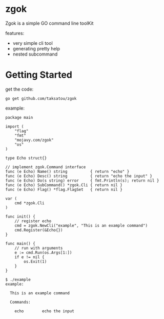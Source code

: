 # zgok

Zgok is a simple GO command line toolKit

features:

* very simple cli tool
* generating pretty help
* nested subcommand

# Getting Started

get the code:
```
go get github.com/taksatou/zgok
```

example:
```
package main

import (
	"flag"
	"fmt"
	"mojavy.com/zgok"
	"os"
)

type Echo struct{}

// implement zgok.Command interface
func (e Echo) Name() string          { return "echo" }
func (e Echo) Desc() string          { return "echo the input" }
func (e Echo) Do(s string) error     { fmt.Println(s); return nil }
func (e Echo) SubCommand() *zgok.Cli { return nil }
func (e Echo) Flag() *flag.FlagSet   { return nil }

var (
	cmd *zgok.Cli
)

func init() {
	// register echo
	cmd = zgok.NewCli("example", "This is an example command")
	cmd.Register(&Echo{})
}

func main() {
	// run with arguments
	e := cmd.Run(os.Args[1:])
	if e != nil {
		os.Exit(1)
	}
}
```

 
```
$ ./example
example:

  This is an example command
  
  Commands:
  
    echo        echo the input
```

